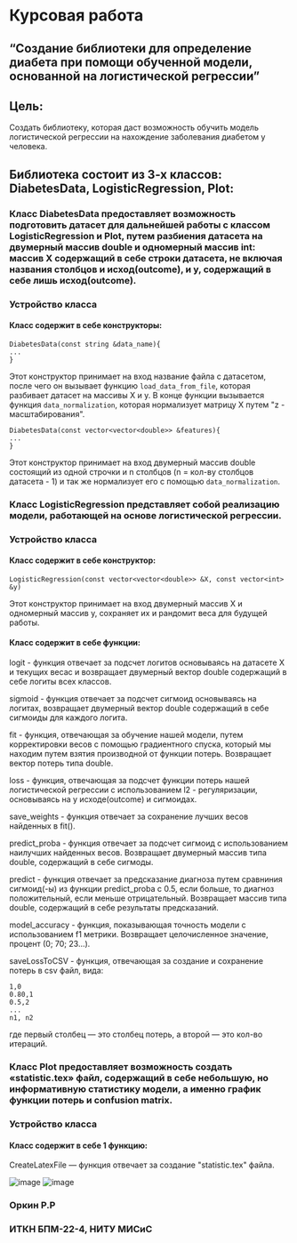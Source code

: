 # Курсовая работа 
## “Создание библиотеки для определение диабета при помощи обученной модели, основанной на логистической регрессии”


## Цель: 
Создать библиотеку, которая даст возможность обучить модель логистической регрессии на нахождение заболевания диабетом у человека.


## Библиотека состоит из 3-х классов: DiabetesData, LogisticRegression, Plot:


### Класс DiabetesData предоставляет возможность подготовить датасет для дальнейшей работы с классом LogisticRegression и Plot, путем разбиения датасета на двумерный массив double и одномерный массив int: массив X содержащий в себе строки датасета, не включая названия столбцов и исход(outcome), и у, содержащий в себе лишь исход(outcome).


### Устройство класса


#### Класс содержит в себе конструкторы:
```
DiabetesData(const string &data_name){
...
}
```
Этот конструктор принимает на вход название файла с датасетом, после чего он вызывает функцию ```load_data_from_file```, которая разбивает датасет на массивы X и y. В конце функции вызывается функция ```data_normalization```, которая нормализует матрицу X путем "z - масштабирования".
```
DiabetesData(const vector<vector<double>> &features){
...
} 
```
Этот конструктор принимает на вход двумерный масcив double состоящий из одной строчки и n столбцов (n = кол-ву столбцов датасета  - 1) и так же нормализует его с помощью ```data_normalization```.


### Класс LogisticRegression представляет собой реализацию модели, работающей на основе логистической регрессии.


### Устройство класса


#### Класс содержит в себе конструктор:
```
LogisticRegression(const vector<vector<double>> &X, const vector<int> &y)
```
Этот конструктор принимает на вход двумерный массив Х и одномерный массив у, сохраняет их и рандомит веса для будущей работы.


#### Класс содержит в себе функции:


logit - функция отвечает за подсчет логитов основываясь на датасете X и текущих весас и возвращает двумерный вектор double содержащий в себе логиты всех классов.


sigmoid - функция отвечает за подсчет сигмоид основываясь на логитах, возвращает двумерный вектор double содержащий в себе сигмоиды для каждого логита.


fit - функция, отвечающая за обучение нашей модели, путем корректировки весов с помощью градиентного спуска, который мы находим путем взятия производной от функции потерь. Возвращает вектор потерь типа double.


loss - функция, отвечающая за подсчет функции потерь нашей логистической регрессии с использованием l2 - регуляризации, основываясь на у исходе(outcome) и сигмоидах.


save_weights - функция отвечает за сохранение лучших весов найденных в fit().


predict_proba - функция отвечает за подсчет сигмоид с использованием наилучших найденных весов. Возвращает двумерный массив типа double, содержащий в себе сигмоды.


predict - функция отвечает за предсказание диагноза путем сравниния сигмоид(-ы) из функции predict_proba с 0.5, если больше, то диагноз положительный, если меньше отрицательный. Возвращает массив типа double, содержащий в себе результаты предсказаний.


model_accuracy - функция, показывающая точность модели с использованием f1 метрики. Возвращает целочисленное значение, процент (0; 70; 23...).


saveLossToCSV - функция, отвечающая за создание и сохранение потерь в csv файл, вида:
```
1,0 
0.80,1
0.5,2
...
n1, n2
```
где первый столбец — это столбец потерь, а второй — это кол-во итераций.


### Класс Plot предоставляет возможность создать «statistic.tex» файл, содержащий в себе небольшую, но информативную статистику модели, а именно график функции потерь и confusion matrix.


### Устройство класса


#### Класс содержит в себе 1 функцию:


CreateLatexFile — функция отвечает за создание "statistic.tex" файла.


![image](https://github.com/avanturer/DiabetesAI/assets/72664467/5d9b25ae-7fb2-4a28-80a5-e9f327d29330)
![image](https://github.com/avanturer/DiabetesAI/assets/72664467/c91c6739-9242-4111-a112-01f965712ebb)


### Оркин Р.Р
### ИТКН БПМ-22-4, НИТУ МИСиС
